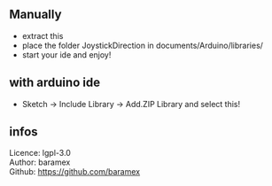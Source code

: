 ## Manually ##
- extract this
- place the folder JoystickDirection in documents/Arduino/libraries/
- start your ide and enjoy!

## with arduino ide ##
- Sketch -> Include Library -> Add.ZIP Library and select this!

## infos ##
Licence: lgpl-3.0<br/>
Author: baramex<br/>
Github: https://github.com/baramex<br/>
